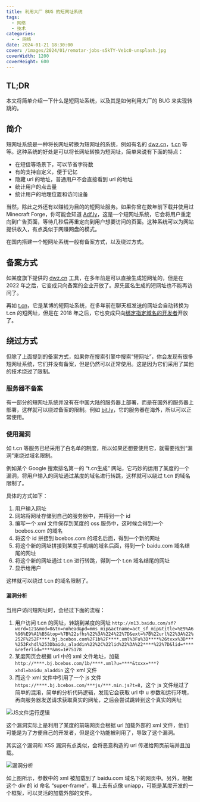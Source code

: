 ```yaml
---
title: 利用大厂 BUG 的短网址系统
tags:
  - 网络
  - 技术
categories:
  - - 网络
date: 2024-01-21 18:30:00
cover: /images/2024/01/remotar-jobs-s5kTY-Ve1c0-unsplash.jpg
coverWidth: 1200
coverHeight: 600
---
```


## TL;DR
本文将简单介绍一下什么是短网址系统，以及其是如何利用大厂的 BUG 来实现转跳的。

## 简介
短网址系统是一种将长网址转换为短网址的系统，例如有名的 [dwz.cn](https://dwz.cn/)，[t.cn](https://t.cn/) 等等。这种系统的好处是可以将长网址转换为短网址，简单来说有下面的特点：

- 在短信等场景下，可以节省字符数
- 有的支持自定义，便于记忆
- 隐藏 url 的地址，普通用户不会直接看到 url 的地址
- 统计用户的点击量
- 统计用户的地理位置和访问设备

当然，除此之外还有以赚钱为目的的短网址服务。如果你曾在数年前下载并使用过 Minecraft Forge，你可能会知道 [Adf.ly](https://adf.ly/)，这是一个短网址系统，它会将用户重定向到广告页面，等待几秒后再重定向到用户想要访问的页面。这种系统可以为网站提供收入，有点类似于网赚网盘的模式。

在国内搭建一个短网址系统一般有备案方式，以及绕过方式。

## 备案方式
如某度旗下提供的 [dwz.cn](https://dwz.cn/) 工具，在多年前是可以直接生成短网址的，但是在 2022 年之后，它变成只向备案的企业开放了。原先匿名生成的短网址也不能再访问了。

再如 [t.cn](https://t.cn/)，它是某博的短网址系统，在多年前在聊天框发送的网址会自动转换为 t.cn 的短网址，但是在 2018 年之后，它也变成只向[绑定指定域名的开发者](https://weibo.com/ttarticle/p/show?id=2309404201558857408545)开放了。

## 绕过方式
但除了上面提到的备案方式，如果你在搜索引擎中搜索“短网址”，你会发现有很多短网址系统，它们并没有备案，但是仍然可以正常使用。这是因为它们采用了其他的技术绕过了限制。

### 服务器不备案
有一部分的短网址系统并没有在中国大陆的服务器上部署，而是在国外的服务器上部署，这样就可以绕过备案的限制。例如 [bit.ly](https://bitly.com/)，它的服务器在海外，所以可以正常使用。

### 使用漏洞
如 t.cn 等服务已经采用了白名单的制度，所以如果还想要使用它，就需要找到“漏洞”来绕过域名限制。

例如某个 Google 搜索排名第一的 “t.cn生成” 网站，它巧妙的运用了某度的一个漏洞，将用户输入的网址通过某度的域名进行转跳，这样就可以绕过 t.cn 的域名限制了。

具体的方式如下：
1. 用户输入网址
2. 网站将网址存储到自己的服务器中，并得到一个 id
3. 编写一个 xml 文件保存到某度的 oss 服务中，这时候会得到一个 bcebos.com 的域名
4. 将这个 id 拼接到 bcebos.com 的域名后面，得到一个新的网址
5. 将这个新的网址拼接到某度手机端的域名后面，得到一个 baidu.com 域名结尾的网址
6. 将这个新的网址通过 t.cn 进行转跳，得到一个 t.cn 域名结尾的网址
7. 显示给用户

这样就可以绕过 t.cn 的域名限制了。

#### 漏洞分析

当用户访问短网址时，会经过下面的流程：
1. 用户访问 t.cn 的网址，转跳到某度的网址 `http://m13.baidu.com/sf?word=121&mod=0&tn=nohead&pd=mms_mip&actname=act_sf_mip&title=%E9%A6%96%E9%A1%B5&top=%7B%22sfhs%22%3A%224%22%7D&ext=%7B%22url%22%3A%22%252F%252F****.bj.bcebos.com%2F1b%2F****.xml%3Fu%3D****%26txxx%3D***%253Fxhdl%253Dbaidu_aladdin%22%2C%22lid%22%3A%22****%22%7D&lid=****&referlid=****&ms=1#75178`
2. 某度网页会根据 url 中的 xml 文件地址，加载 `http://****.bj.bcebos.com/1b/****.xml?u=****&txxx=***?xhdl=baidu_aladdin` 这个 xml 文件
3. 而这个 xml 文件中引用了一个 js 文件 `https://****.bj.bcebos.com/***js/***.min.js?t=8`，这个 js 文件经过了简单的混淆，简单的分析代码逻辑，发现它会获取 url 中 u 参数和运行环境，再向服务器发送请求获取真实的网址，之后会尝试跳转到这个真实的网址

![JS文件运行逻辑](/images/2024/01/Snipaste_2024-01-21_17-55-46.jpg)

这个漏洞实际上是利用了某度的前端网页会根据 url 加载外部的 xml 文件，他们可能是为了方便自己的开发者，但是这个功能被利用了，导致了这个漏洞。

其实这个漏洞和 XSS 漏洞有点类似，会将恶意构造的 url 传递给网页前端并且加载。

![漏洞分析](/images/2024/01/Snipaste_2024-01-21_18-14-04.jpg)

如上图所示，参数中的 xml 被加载到了 baidu.com 域名下的网页中。另外，根据这个 div 的 id 命名 “super-frame”，看上去有点像 uniapp，可能是某度开发的一个框架，可以灵活的加载外部的文件。